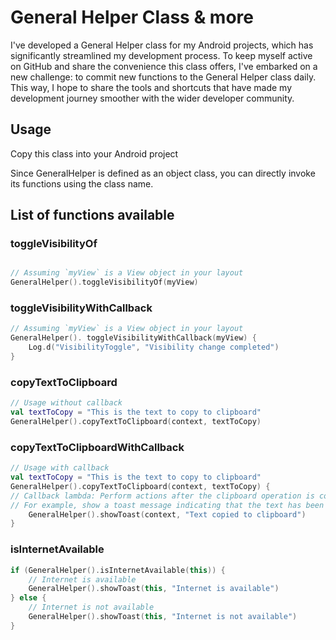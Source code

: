 # General Helper Class & more

I've developed a General Helper class for my Android projects, which has significantly streamlined my development process. To keep myself active on GitHub and share the convenience this class offers, I've embarked on a new challenge: to commit new functions to the General Helper class daily. This way, I hope to share the tools and shortcuts that have made my development journey smoother with the wider developer community.

## Usage
Copy this class into your Android project

Since GeneralHelper is defined as an object class, you can directly invoke its functions using the class name.

## List of functions available

### toggleVisibilityOf
```kotlin

// Assuming `myView` is a View object in your layout
GeneralHelper().toggleVisibilityOf(myView)

```
### toggleVisibilityWithCallback
```kotlin
// Assuming `myView` is a View object in your layout
GeneralHelper(). toggleVisibilityWithCallback(myView) {
    Log.d("VisibilityToggle", "Visibility change completed")
}
```

### copyTextToClipboard
```kotlin
// Usage without callback
val textToCopy = "This is the text to copy to clipboard"
GeneralHelper().copyTextToClipboard(context, textToCopy)
```

### copyTextToClipboardWithCallback
```kotlin
// Usage with callback
val textToCopy = "This is the text to copy to clipboard"
GeneralHelper().copyTextToClipboard(context, textToCopy) {
// Callback lambda: Perform actions after the clipboard operation is completed
// For example, show a toast message indicating that the text has been copied 
    GeneralHelper().showToast(context, "Text copied to clipboard")
}
```

### isInternetAvailable
```kotlin
if (GeneralHelper().isInternetAvailable(this)) {
    // Internet is available
    GeneralHelper().showToast(this, "Internet is available")
} else {
    // Internet is not available
    GeneralHelper().showToast(this, "Internet is not available")
}
```